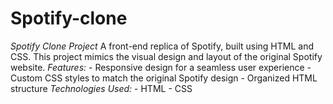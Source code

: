 # Spotify-clone
*Spotify Clone Project*  A front-end replica of Spotify, built using HTML and CSS. This project mimics the visual design and layout of the original Spotify website.  *Features:*  - Responsive design for a seamless user experience - Custom CSS styles to match the original Spotify design - Organized HTML structure  *Technologies Used:*  - HTML - CSS
